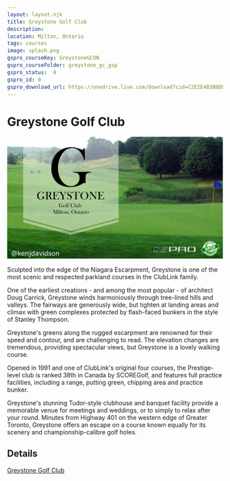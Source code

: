 ```yaml
---
layout: layout.njk
title: Greystone Golf Club
description: 
location: Milton, Ontario
tags: courses
image: splash.png
gspro_courseKey: GreystoneGCON
gspro_courseFolder: greystone_gc_gsp
gspro_status:  0
gspro_id: 0
gspro_download_url: https://onedrive.live.com/download?cid=C2E2E4B3B8DD77A3&resid=c2e2e4b3b8dd77a3%21177980&authkey=AHnl0bivOOOy5pE
---
```

# Greystone Golf Club

![Splash Image](./splash.png)

Sculpted into the edge of the Niagara Escarpment, Greystone is one of the most scenic and respected parkland courses in the ClubLink family.

One of the earliest creations - and among the most popular - of architect Doug Carrick, Greystone winds harmoniously through tree-lined hills and valleys. The fairways are generously wide, but tighten at landing areas and climax with green complexes protected by flash-faced bunkers in the style of Stanley Thompson.

Greystone's greens along the rugged escarpment are renowned for their speed and contour, and are challenging to read. The elevation changes are tremendous, providing spectacular views, but Greystone is a lovely walking course.

Opened in 1991 and one of ClubLink's original four courses, the Prestige-level club is ranked 38th in Canada by SCOREGolf, and features full practice facilities, including a range, putting green, chipping area and practice bunker. 

Greystone's stunning Tudor-style clubhouse and banquet facility provide a memorable venue for meetings and weddings, or to simply to relax after your round. Minutes from Highway 401 on the western edge of Greater Toronto, Greystone offers an escape on a course known equally for its scenery and championship-calibre golf holes.

## Details 

[Greystone Golf Club](https://greystone.clublink.ca/)